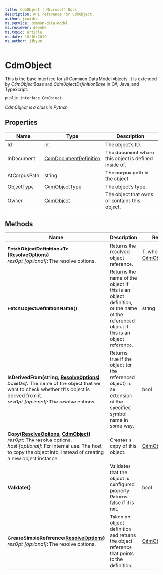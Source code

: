 ```yaml
---
title: CdmObject | Microsoft Docs
description: API reference for CdmObject.
author: jinichu
ms.service: common-data-model
ms.reviewer: deonhe 
ms.topic: article
ms.date: 10/18/2019
ms.author: jibyun
---
```


# CdmObject

This is the base interface for all Common Data Model objects. It is extended by *CdmObjectBase* and *CdmObjectDefinitionBase* in C#, Java, and TypeScript.

```
public interface CdmObject
```
*CdmObject is a class in Python.*

## Properties
|Name|Type|Description|
|---|---|---|
|Id|int|The object's ID.|
|InDocument|[CdmDocumentDefinition](document.md)|The document where this object is defined inside of.|
|AtCorpusPath|string|The corpus path to the object.|
|ObjectType|[CdmObjectType](objecttype.md)|The object's type.|
|Owner|[CdmObject](cdmobject.md)|The object that owns or contains this object.|

## Methods
|Name|Description|Return Type|
|---|---|---|
|**FetchObjectDefinition\<T>([ResolveOptions](../utilities/resolveoptions.md))**<br/>*resOpt [optional]*: The resolve options.|Returns the resolved object reference.|T, where T extends [CdmObjectDefinition](cdmobjectdefinition.md)|
|**FetchObjectDefinitionName()**|Returns the name of the object if this is an object definition, or the name of the referenced object if this is an object reference.|string|
|**IsDerivedFrom(string, [ResolveOptions](../utilities/resolveoptions.md))**<br/>*baseDef*: The name of the object that we want to check whether this object is derived from it.<br/>*resOpt [optional]*: The resolve options.|Returns true if the object (or the referenced object) is an extension of the specified symbol name in some way.|bool|
|**Copy([ResolveOptions](../utilities/resolveoptions.md), [CdmObject](cdmobject.md))**<br/>*resOpt*: The resolve options.<br/>*host [optional]*: For internal use. The host to copy the object into, instead of creating a new object instance.|Creates a copy of this object.|[CdmObject](cdmobject.md)|
|**Validate()**|Validates that the object is configured properly. Returns false if it is not.|bool|
|**CreateSimpleReference([ResolveOptions](../utilities/resolveoptions.md))**<br/>*resOpt [optional]*: The resolve options.|Takes an object definition and returns the object reference that points to the definition.|[CdmObjectReference](cdmobjectreference.md)|

